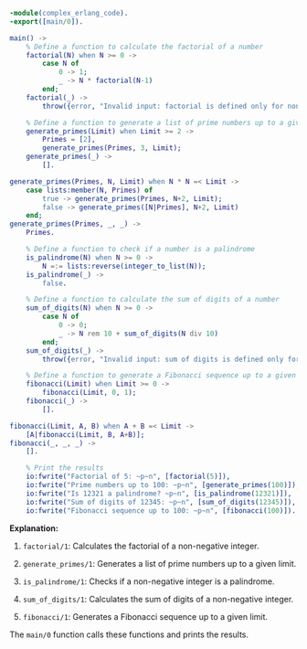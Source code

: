 ```erlang
-module(complex_erlang_code).
-export([main/0]).

main() ->
    % Define a function to calculate the factorial of a number
    factorial(N) when N >= 0 ->
        case N of
            0 -> 1;
            _ -> N * factorial(N-1)
        end;
    factorial(_) ->
        throw({error, "Invalid input: factorial is defined only for non-negative integers"}).

    % Define a function to generate a list of prime numbers up to a given limit
    generate_primes(Limit) when Limit >= 2 ->
        Primes = [2],
        generate_primes(Primes, 3, Limit);
    generate_primes(_) ->
        [].

generate_primes(Primes, N, Limit) when N * N =< Limit ->
    case lists:member(N, Primes) of
        true -> generate_primes(Primes, N+2, Limit);
        false -> generate_primes([N|Primes], N+2, Limit)
    end;
generate_primes(Primes, _, _) ->
    Primes.

    % Define a function to check if a number is a palindrome
    is_palindrome(N) when N >= 0 ->
        N =:= lists:reverse(integer_to_list(N));
    is_palindrome(_) ->
        false.

    % Define a function to calculate the sum of digits of a number
    sum_of_digits(N) when N >= 0 ->
        case N of
            0 -> 0;
            _ -> N rem 10 + sum_of_digits(N div 10)
        end;
    sum_of_digits(_) ->
        throw({error, "Invalid input: sum of digits is defined only for non-negative integers"}).

    % Define a function to generate a Fibonacci sequence up to a given limit
    fibonacci(Limit) when Limit >= 0 ->
        fibonacci(Limit, 0, 1);
    fibonacci(_) ->
        [].

fibonacci(Limit, A, B) when A + B =< Limit ->
    [A|fibonacci(Limit, B, A+B)];
fibonacci(_, _, _) ->
    [].

    % Print the results
    io:fwrite("Factorial of 5: ~p~n", [factorial(5)]),
    io:fwrite("Prime numbers up to 100: ~p~n", [generate_primes(100)]),
    io:fwrite("Is 12321 a palindrome? ~p~n", [is_palindrome(12321)]),
    io:fwrite("Sum of digits of 12345: ~p~n", [sum_of_digits(12345)]),
    io:fwrite("Fibonacci sequence up to 100: ~p~n", [fibonacci(100)]).
```

**Explanation:**

1. `factorial/1`: Calculates the factorial of a non-negative integer.

2. `generate_primes/1`: Generates a list of prime numbers up to a given limit.

3. `is_palindrome/1`: Checks if a non-negative integer is a palindrome.

4. `sum_of_digits/1`: Calculates the sum of digits of a non-negative integer.

5. `fibonacci/1`: Generates a Fibonacci sequence up to a given limit.

The `main/0` function calls these functions and prints the results.
